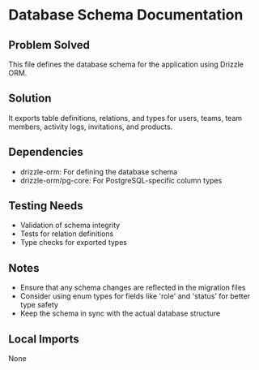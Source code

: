 # Database Schema Documentation

## Problem Solved
This file defines the database schema for the application using Drizzle ORM.

## Solution
It exports table definitions, relations, and types for users, teams, team members, activity logs, invitations, and products.

## Dependencies
- drizzle-orm: For defining the database schema
- drizzle-orm/pg-core: For PostgreSQL-specific column types

## Testing Needs
- Validation of schema integrity
- Tests for relation definitions
- Type checks for exported types

## Notes
- Ensure that any schema changes are reflected in the migration files
- Consider using enum types for fields like 'role' and 'status' for better type safety
- Keep the schema in sync with the actual database structure

## Local Imports
None